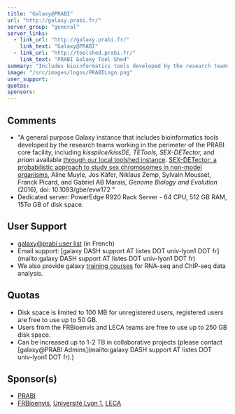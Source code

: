 ```yaml
---
title: "Galaxy@PRABI"
url: "http://galaxy.prabi.fr/"
server_group: "general"
server_links: 
  - link_url: "http://galaxy.prabi.fr/"
    link_text: "Galaxy@PRABI"
  - link_url: "http://toolshed.prabi.fr/"
    link_text: "PRABI Galaxy Tool Shed"
summary: "Includes bioinformatics tools developed by the research teams working in the perimeter of the PRABI core facility, including *kissplice/kissDE, TETools, SEX-DETector,* and *priam*."
image: "/src/images/logos/PRABILogo.png"
user_support: 
quotas: 
sponsors: 
---
```


## Comments

* "A general purpose Galaxy instance that includes bioinformatics tools developed by the research teams working in the perimeter of the PRABI core facility, including *kissplice/kissDE, TETools, SEX-DETector,* and *priam* available [through our local toolshed instance](http://toolshed.prabi.fr). [SEX-DETector: a probabilistic approach to study sex chromosomes in non-model organisms](http://dx.doi.org/10.1093/gbe/evw172), Aline Muyle, Jos Käfer, Niklaus Zemp, Sylvain Mousset, Franck Picard, and Gabriel AB Marais, *Genome Biology and Evolution* (2016), doi: 10.1093/gbe/evw172 "
* Dedicated server:  PowerEdge R920 Rack Server - 64 CPU, 512 GB RAM, 15To GB of disk space.

## User Support

* [galaxy@prabi user list](http://listes.univ-lyon1.fr/sympa/info/galaxy-user) (in French)
* Email support: [galaxy DASH support AT listes DOT univ-lyon1 DOT fr](mailto:galaxy DASH support AT listes DOT univ-lyon1 DOT fr)
* We also provide galaxy [training courses](/src/teach/trainers/index.md#galaxy_40_prabi_project) for RNA-seq and ChIP-seq data analysis.

## Quotas

* Disk space is limited to 100 MB for unregistered users, registered users are free to use up to 50 GB.
* Users from the FRBioenvis and LECA teams are free to use up to 250 GB disk space.
* Can be increased up to 1-2 TB in collaborative projects (please contact [galaxy@PRABI Admins](mailto:galaxy DASH support AT listes DOT univ-lyon1 DOT fr).)

## Sponsor(s)

* [PRABI](http://www.prabi.fr)
* [FRBioenvis](http://bioenvis.universite-lyon.fr), [Université Lyon 1](http://www.univ-lyon1.fr), [LECA](http://www-leca.ujf-grenoble.fr)
